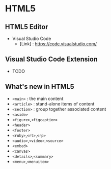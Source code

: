 # HTML5

## HTML5 Editor
+ Visual Studio Code
    - [Link] : https://code.visualstudio.com/

## Visual Studio Code Extension
+ TODO

## What's new in HTML5
+ `<main>` : the main content
+ `<article>` : stand-alone items of content
+ `<section>` : group together associated content
+ `<aside>`
+ `<figure>`,`<figcaption>`
+ `<header>`
+ `<footer>`
+ `<ruby>`,`<rt>`,`<rp>`
+ `<audio>`,`<video>`,`<source>`
+ `<embed>`
+ `<canvas>`
+ `<details>`,`<summary>`
+ `<menu>`,`<menuitem>`


